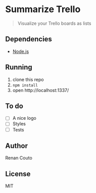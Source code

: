 # Summarize Trello
> Visualize your Trello boards as lists

## Dependencies
* [Node.js](https://nodejs.org)

## Running
1. clone this repo
2. `npm install`
3. open http://localhost:1337/

## To do
- [ ] A nice logo
- [ ] Styles
- [ ] Tests

## Author
Renan Couto

## License
MIT
